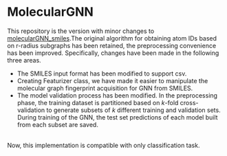 # MolecularGNN
This repository is the version with minor changes to [molecularGNN_smiles](https://github.com/masashitsubaki/molecularGNN_smiles).The original algorithm for obtaining atom IDs based on r-radius subgraphs has been retained, the preprocessing convenience has been improved. Specifically, changes have been made in the following three areas.    
* The SMILES input format has been modified to support csv.  
* Creating Featurizer class, we have made it easier to manipulate the molecular graph fingerprint acquisition for GNN from SMILES.  
* The model validation process has been modified. In the preprocessing phase, the training dataset is partitioned based on *k*-fold cross-validation to generate subsets of *k* different training and validation sets. During training of the GNN, the test set predictions of each model built from each subset are saved.  
<br>
Now, this implementation is compatible with only classification task.
